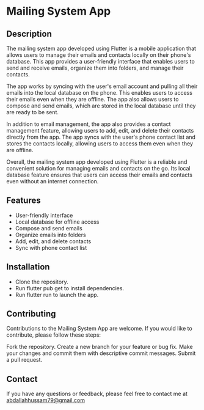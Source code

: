 # Mailing System App

## Description
The mailing system app developed using Flutter is a mobile application that allows users to manage their emails and contacts locally on their phone's database. This app provides a user-friendly interface that enables users to send and receive emails, organize them into folders, and manage their contacts.

The app works by syncing with the user's email account and pulling all their emails into the local database on the phone. This enables users to access their emails even when they are offline. The app also allows users to compose and send emails, which are stored in the local database until they are ready to be sent.

In addition to email management, the app also provides a contact management feature, allowing users to add, edit, and delete their contacts directly from the app. The app syncs with the user's phone contact list and stores the contacts locally, allowing users to access them even when they are offline.

Overall, the mailing system app developed using Flutter is a reliable and convenient solution for managing emails and contacts on the go. Its local database feature ensures that users can access their emails and contacts even without an internet connection.

## Features
 - User-friendly interface
 - Local database for offline access
 - Compose and send emails
 - Organize emails into folders
 - Add, edit, and delete contacts
 - Sync with phone contact list

## Installation
 - Clone the repository.
 - Run flutter pub get to install dependencies.
 - Run flutter run to launch the app.

## Contributing
Contributions to the Mailing System App are welcome. If you would like to contribute, please follow these steps:

Fork the repository.
Create a new branch for your feature or bug fix.
Make your changes and commit them with descriptive commit messages.
Submit a pull request.

## Contact
If you have any questions or feedback, please feel free to contact me at abdallahhussam79@gmail.com
